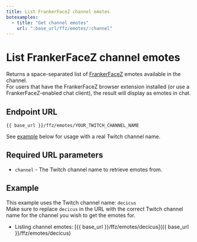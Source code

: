 ```yaml
---
title: List FrankerFaceZ channel emotes
botexamples:
  - title: "Get channel emotes"
    url: ":base_url/ffz/emotes/:channel"
---
```


# List FrankerFaceZ channel emotes

Returns a space-separated list of [FrankerFaceZ](https://www.frankerfacez.com/) emotes available in the channel.  
For users that have the FrankerFaceZ browser extension installed (or use a FrankerFaceZ-enabled chat client), the result will display as emotes in chat.

## Endpoint URL

`{{ base_url }}/ffz/emotes/YOUR_TWITCH_CHANNEL_NAME`

See [example](#example) below for usage with a real Twitch channel name.

## Required URL parameters

- `channel` - The Twitch channel name to retrieve emotes from.

## Example

This example uses the Twitch channel name: `decicus`  
Make sure to replace `decicus` in the URL with the correct Twitch channel name for the channel you wish to get the emotes for.

- Listing channel emotes: [{{ base_url }}/ffz/emotes/decicus]({{ base_url }}/ffz/emotes/decicus)
